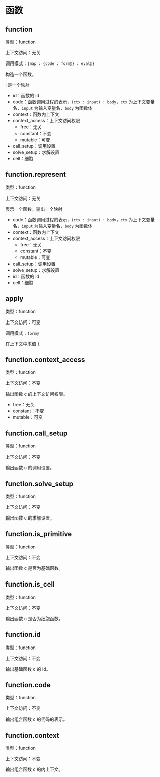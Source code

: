 # 函数

## function

类型：function

上下文访问：无关

调用模式：`{map : {code : form@} : eval@}`

构造一个函数。

i 是一个映射

- id：函数的 id
- code：函数调用过程的表示，`(ctx : input) : body`，`ctx` 为上下文变量名，`input` 为输入变量名，`body` 为函数体
- context：函数内上下文
- context_access：上下文访问权限
  - free：无关
  - constant：不变
  - mutable：可变
- call_setup：调用设置
- solve_setup：求解设置
- cell：细胞

## function.represent

类型：function

上下文访问：无关

表示一个函数。输出一个映射

- code：函数调用过程的表示，`(ctx : input) : body`，`ctx` 为上下文变量名，`input` 为输入变量名，`body` 为函数体
- context：函数内上下文
- context_access：上下文访问权限
  - free：无关
  - constant：不变
  - mutable：可变
- call_setup：调用设置
- solve_setup：求解设置
- id：函数的 id
- cell：细胞

## apply

类型：function

上下文访问：可变

调用模式：`form@`

在上下文中求值 `i`

## function.context_access

类型：function

上下文访问：不变

输出函数 c 的上下文访问权限。

- free：无关
- constant：不变
- mutable：可变

## function.call_setup

类型：function

上下文访问：不变

输出函数 c 的调用设置。

## function.solve_setup

类型：function

上下文访问：不变

输出函数 c 的求解设置。

## function.is_primitive

类型：function

上下文访问：不变

输出函数 c 是否为基础函数。

## function.is_cell

类型：function

上下文访问：不变

输出函数 c 是否为细胞函数。

## function.id

类型：function

上下文访问：不变

输出基础函数 c 的 id。

## function.code

类型：function

上下文访问：不变

输出组合函数 c 的代码的表示。

## function.context

类型：function

上下文访问：不变

输出组合函数 c 的内上下文。
